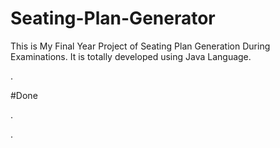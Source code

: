 # Seating-Plan-Generator

This is My Final Year Project of Seating Plan Generation During Examinations. It is totally developed using Java Language.




































































































































































































.





















































#Done










































































































.




































































































































































































































































































































































































































































































.







































